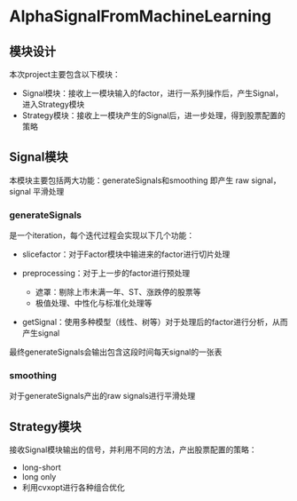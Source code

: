 # AlphaSignalFromMachineLearning

## 模块设计

本次project主要包含以下模块：

- Signal模块：接收上一模块输入的factor，进行一系列操作后，产生Signal，进入Strategy模块
- Strategy模块：接收上一模块产生的Signal后，进一步处理，得到股票配置的策略

## Signal模块

本模块主要包括两大功能：generateSignals和smoothing
即产生 raw signal，signal 平滑处理

### generateSignals

是一个iteration，每个迭代过程会实现以下几个功能：

- slicefactor：对于Factor模块中输进来的factor进行切片处理
- preprocessing：对于上一步的factor进行预处理
  - 遮罩：剔除上市未满一年、ST、涨跌停的股票等
  - 极值处理、中性化与标准化处理等

- getSignal：使用多种模型（线性、树等）对于处理后的factor进行分析，从而产生signal

最终generateSignals会输出包含这段时间每天signal的一张表

### smoothing

对于generateSignals产出的raw signals进行平滑处理


## Strategy模块

接收Signal模块输出的信号，并利用不同的方法，产出股票配置的策略：

- long-short
- long only
- 利用cvxopt进行各种组合优化

